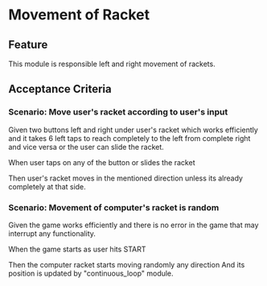 # Movement of Racket

## Feature

This module is responsible left and right
movement of rackets.

## Acceptance Criteria

### Scenario: Move user's racket according to user's input

Given two buttons left and right under user's racket
which works efficiently and it takes 6 left taps
to reach completely to the left from complete right and
vice versa or the user can slide the racket.

When user taps on any of the button or slides
the racket

Then user's racket moves in the mentioned
direction unless its already completely at that side.

### Scenario: Movement of computer's racket is random

Given the game works efficiently and there is no error
in the game that may interrupt any functionality.

When the game starts as user hits START

Then the computer racket starts moving randomly
any direction
And its position is updated by "continuous_loop" module.
